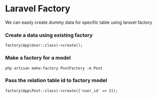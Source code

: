 # Laravel Factory

We can easily create dummy data for specific table using laravel factory

### Create a data using existing factory

```
factory(App\User::class)->create();
```

### Make a factory for a model

```
php artisan make:factory PostFactory -m Post
```

### Pass the relation table id to factory model

```
factory(App\Post::class)->create(['user_id' => 2]);
```
